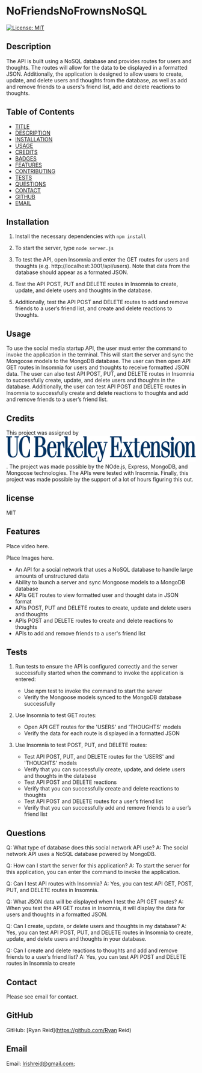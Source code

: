 # NoFriendsNoFrownsNoSQL
[![License: MIT](https://img.shields.io/badge/License-MIT-yellow.svg)](https://opensource.org/licenses/MIT)


## Description
The API is built using a NoSQL database and provides routes for users and thoughts. The routes will allow for the data to be displayed in a formatted JSON. Additionally, the application is designed to allow users to create, update, and delete users and thoughts from the database, as well as add and remove friends to a users's friend list, add and delete reactions to thoughts.




## Table of Contents

* [TITLE](#title)
* [DESCRIPTION](#description)
* [INSTALLATION](#installation)
* [USAGE](#usage)
* [CREDITS](#credits)
* [BADGES](#badges)
* [FEATURES](#features)
* [CONTRIBUTING](#contributing)
* [TESTS](#tests)
* [QUESTIONS](#questions)
* [CONTACT](#contact)
* [GITHUB](#github)
* [EMAIL](#email)





## Installation

1. Install the necessary dependencies with ``npm install`` 

2. To start the server, type ``node server.js``

3. To test the API, open Insomnia and enter the GET routes for users and thoughts (e.g. http://localhost:3001/api/users). Note that data from the database should appear as a formated JSON.

4. Test the API POST, PUT and DELETE routes in Insomnia to create, update, and delete users and thoughts in the database. 

5. Additionally, test the API POST and DELETE routes to add and remove friends to a user’s friend list, and create and delete reactions to thoughts.



## Usage

To use the social media startup API, the user must enter the command to invoke the application in the terminal. This will start the server and sync the Mongoose models to the MongoDB database. The user can then open API GET routes in Insomnia for users and thoughts to receive formatted JSON data. The user can also test API POST, PUT, and DELETE routes in Insomnia to successfully create, update, and delete users and thoughts in the database. Additionally, the user can test API POST and DELETE routes in Insomnia to successfully create and delete reactions to thoughts and add and remove friends to a user’s friend list.


## Credits
This project was assigned by ![Alt text](image.png). The project was made possible by the NOde.js, Express, MongoDB, and Mongoose technologies. The APIs were tested with Insomnia. Finally, this project was made possible by the support of a lot of hours figuring this out.

## license
MIT



## Features  

Place video here.

Place Images here.

- An API for a social network that uses a NoSQL database to handle large amounts of unstructured data
- Ability to launch a server and sync Mongoose models to a MongoDB database
- APIs GET routes to view formatted user and thought data in JSON format
- APIs POST, PUT and DELETE routes to create, update and delete users and thoughts
- APIs POST and DELETE routes to create and delete reactions to thoughts
- APIs to add and remove friends to a user's friend list


## Tests  

1. Run tests to ensure the API is configured correctly and the server successfully started when the command to invoke the application is entered:
    - Use npm test to invoke the command to start the server
    - Verify the Mongoose models synced to the MongoDB database successfully

2. Use Insomnia to test GET routes:
    - Open API GET routes for the 'USERS' and 'THOUGHTS' models
    - Verify the data for each route is displayed in a formatted JSON

3. Use Insomnia to test POST, PUT, and DELETE routes:
    - Test API POST, PUT, and DELETE routes for the 'USERS' and 'THOUGHTS' models
    - Verify that you can successfully create, update, and delete users and thoughts in the database
    - Test API POST and DELETE reactions
    - Verify that you can successfully create and delete reactions to thoughts 
    - Test API POST and DELETE routes for a user’s friend list
    - Verify that you can successfully add and remove friends to a user’s friend list



## Questions

Q: What type of database does this social network API use?
A: The social network API uses a NoSQL database powered by MongoDB.

Q: How can I start the server for this application? 
A: To start the server for this application, you can enter the command to invoke the application.

Q: Can I test API routes with Insomnia? 
A: Yes, you can test API GET, POST, PUT, and DELETE routes in Insomnia.

Q: What JSON data will be displayed when I test the API GET routes? 
A: When you test the API GET routes in Insomnia, it will display the data for users and thoughts in a formatted JSON.

Q: Can I create, update, or delete users and thoughts in my database?
A: Yes, you can test API POST, PUT, and DELETE routes in Insomnia to create, update, and delete users and thoughts in your database.

Q: Can I create and delete reactions to thoughts and add and remove friends to a user’s friend list?
A: Yes, you can test API POST and DELETE routes in Insomnia to create



## Contact
 Please see email for contact.


## GitHub
GitHub: [Ryan Reid](https://github.com/Ryan Reid)


## Email
Email: [Irishreid@gmail.com](mailto:Irishreid@gmail.com);